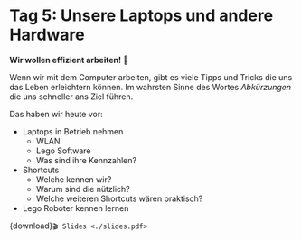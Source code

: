 # Tag 5: Unsere Laptops und andere Hardware

**Wir wollen effizient arbeiten!** 🤹

Wenn wir mit dem Computer arbeiten, gibt es viele Tipps und Tricks
die uns das Leben erleichtern können. Im wahrsten Sinne des Wortes
*Abkürzungen* die uns schneller ans Ziel führen.

Das haben wir heute vor:

* Laptops in Betrieb nehmen
  * WLAN
  * Lego Software
  * Was sind ihre Kennzahlen?
* Shortcuts
  * Welche kennen wir?
  * Warum sind die nützlich?
  * Welche weiteren Shortcuts wären praktisch?
* Lego Roboter kennen lernen

{download}`🎬 Slides <./slides.pdf>`
